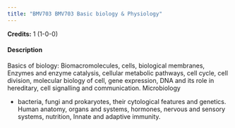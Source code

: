 ```yaml
---
title: "BMV703 BMV703 Basic biology & Physiology"
---
```

**Credits:** 1 (1-0-0)

#### Description
Basics of biology: Biomacromolecules, cells, biological membranes, Enzymes and enzyme catalysis, cellular metabolic pathways, cell cycle, cell division, molecular biology of cell, gene expression, DNA and its role in hereditary, cell signalling and communication. Microbiology
- bacteria, fungi and prokaryotes, their cytological features and genetics. Human anatomy, organs and systems, hormones, nervous and sensory systems, nutrition, Innate and adaptive immunity.